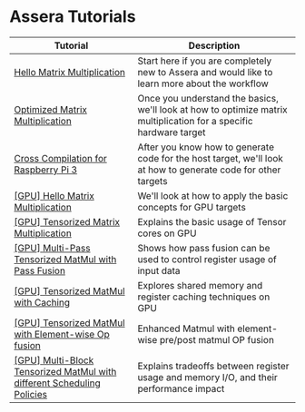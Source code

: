 [//]: # (Project: Assera)
[//]: # (Version: v1.2)

# Assera Tutorials

|Tutorial|Description|
|--|--|
|[Hello Matrix Multiplication](Hello_MatMul.md)|Start here if you are completely new to Assera and would like to learn more about the workflow|
|[Optimized Matrix Multiplication](Optimized_MatMul.md)|Once you understand the basics, we'll look at how to optimize matrix multiplication for a specific hardware target |
|[Cross Compilation for Raspberry Pi 3](Pi3_Cross_Compilation.md)|After you know how to generate code for the host target, we'll look at how to generate code for other targets|
|[[GPU] Hello Matrix Multiplication](GPU/Hello_MatMul_GPU.md)| We'll look at how to apply the basic concepts for GPU targets |
|[[GPU] Tensorized Matrix Multiplication](GPU/Tensor_MatMul_GPU.md)| Explains the basic usage of Tensor cores on GPU |
|[[GPU] Multi-Pass Tensorized MatMul with Pass Fusion](GPU/Tensor_MatMul_MultiPass.md)| Shows how pass fusion can be used to control register usage of input data |
|[[GPU] Tensorized MatMul with Caching](GPU/Tensor_MatMul_Caching_GPU.md)| Explores shared memory and register caching techniques on GPU |
|[[GPU] Tensorized MatMul with Element-wise Op fusion](GPU/Tensor_MatMul_ElementWiseOps_GPU.md)| Enhanced Matmul with element-wise pre/post matmul OP fusion |
|[[GPU] Multi-Block Tensorized MatMul with different Scheduling Policies](GPU/Tensor_MatMul_SchedulingPolicy_GPU.md)| Explains tradeoffs between register usage and memory I/O, and their performance impact |